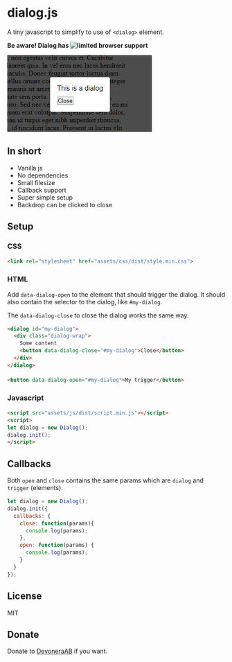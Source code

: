 # dialog.js

A tiny javascript to simplify to use of `<dialog>` element.

**Be aware! Dialog has ![limited browser support](https://caniuse.com/#feat=dialog)**

![Screenshot](screenshot.png)

## In short

- Vanilla js
- No dependencies
- Small filesize
- Callback support
- Super simple setup
- Backdrop can be clicked to close

## Setup

### CSS

```html
<link rel="stylesheet" href="assets/css/dist/style.min.css">
```

### HTML

Add `data-dialog-open` to the element that should trigger the dialog. It should also contain the selector to the dialog, like `#my-dialog`.

The `data-dialog-close` to close the dialog works the same way.

```html
<dialog id="my-dialog">
  <div class="dialog-wrap">
    Some content
    <button data-dialog-close="#my-dialog">Close</button>
  </div>
</dialog>

<button data-dialog-open="#my-dialog">My trigger</button>
```

### Javascript

```html
<script src="assets/js/dist/script.min.js"></script>
<script>
let dialog = new Dialog();
dialog.init();
</script>
```

## Callbacks

Both `open` and `close` contains the same params which are `dialog` and `trigger` (elements).

```js
let dialog = new Dialog();
dialog.init({
  callbacks: {
    close: function(params){
      console.log(params);
    },
    open: function(params) {
      console.log(params);
    }
  }
});
```

## License

MIT

## Donate

Donate to [DevoneraAB](https://www.paypal.me/DevoneraAB) if you want.